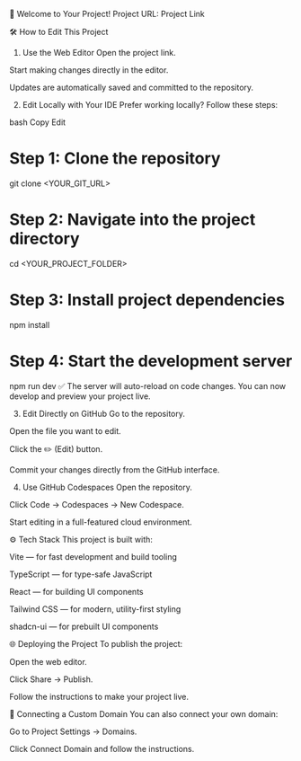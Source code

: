🚀 Welcome to Your Project!
Project URL: Project Link

🛠️ How to Edit This Project
1. Use the Web Editor
Open the project link.

Start making changes directly in the editor.

Updates are automatically saved and committed to the repository.

2. Edit Locally with Your IDE
Prefer working locally? Follow these steps:

bash
Copy
Edit
# Step 1: Clone the repository
git clone <YOUR_GIT_URL>

# Step 2: Navigate into the project directory
cd <YOUR_PROJECT_FOLDER>

# Step 3: Install project dependencies
npm install

# Step 4: Start the development server
npm run dev
✅ The server will auto-reload on code changes. You can now develop and preview your project live.

3. Edit Directly on GitHub
Go to the repository.

Open the file you want to edit.

Click the ✏️ (Edit) button.

Commit your changes directly from the GitHub interface.

4. Use GitHub Codespaces
Open the repository.

Click Code → Codespaces → New Codespace.

Start editing in a full-featured cloud environment.

⚙️ Tech Stack
This project is built with:

Vite — for fast development and build tooling

TypeScript — for type-safe JavaScript

React — for building UI components

Tailwind CSS — for modern, utility-first styling

shadcn-ui — for prebuilt UI components

🌐 Deploying the Project
To publish the project:

Open the web editor.

Click Share → Publish.

Follow the instructions to make your project live.

🔗 Connecting a Custom Domain
You can also connect your own domain:

Go to Project Settings → Domains.

Click Connect Domain and follow the instructions.

